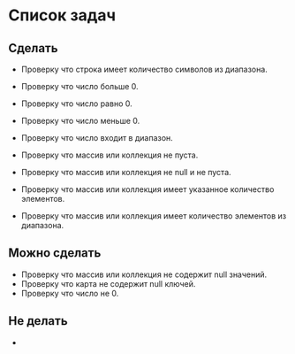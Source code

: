 # Список задач
## Сделать
* Проверку что строка имеет количество символов из диапазона.

* Проверку что число больше 0.
* Проверку что число равно 0.
* Проверку что число меньше 0.
* Проверку что число входит в диапазон.

* Проверку что массив или коллекция не пуста.
* Проверку что массив или коллекция не null и не пуста.
* Проверку что массив или коллекция имеет указанное количество элементов.
* Проверку что массив или коллекция имеет количество элементов из диапазона.

## Можно сделать
* Проверку что массив или коллекция не содержит null значений.
* Проверку что карта не содержит null ключей.
* Проверку что число не 0.

## Не делать
* 
